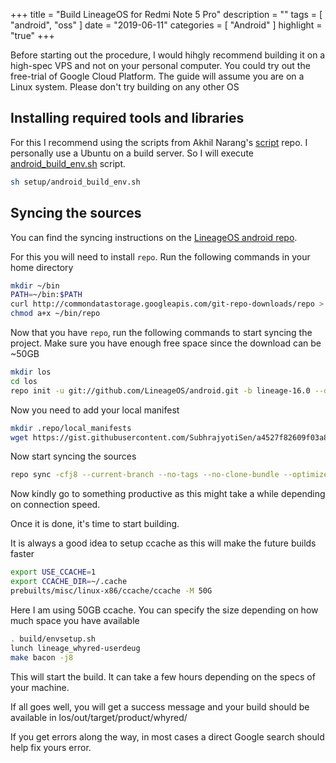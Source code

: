 +++
title = "Build LineageOS for Redmi Note 5 Pro"
description = ""
tags = [
    "android",
    "oss"
]
date = "2019-06-11"
categories = [
    "Android"
]
highlight = "true"
+++


Before starting out the procedure, I would hihgly recommend building it on a high-spec VPS and not on your personal computer. You could try out the free-trial of Google Cloud Platform.
The guide will assume you are on a Linux system. Please don't try building on any other OS

## Installing required tools and libraries
For this I recommend using the scripts from Akhil Narang's [script](https://github.com/akhilnarang/scripts) repo.
I personally use a Ubuntu on a build server. So I will execute [android_build_env.sh](https://github.com/akhilnarang/scripts/blob/master/setup/android_build_env.sh) script.
```bash
sh setup/android_build_env.sh
```

## Syncing the sources
You can find the syncing instructions on the [LineageOS android repo](https://github.com/LineageOS/android).

For this you will need to install `repo`. Run the following commands in your home directory
```bash
mkdir ~/bin
PATH=~/bin:$PATH
curl http://commondatastorage.googleapis.com/git-repo-downloads/repo > ~/bin/repo
chmod a+x ~/bin/repo
```

Now that you have `repo`, run the following commands to start syncing the project. Make sure you have enough free space since the download can be ~50GB

```bash
mkdir los
cd los
repo init -u git://github.com/LineageOS/android.git -b lineage-16.0 --depth=1
```

Now you need to add your local manifest
```bash
mkdir .repo/local_manifests
wget https://gist.githubusercontent.com/SubhrajyotiSen/a4527f82609f03a8bf4e48e6694ac142/raw/25d2a5e58bbe5734d7a0771bc7ff929043fe2b44/whyred_los.xml -P los/.repo/local_manifests/
```

Now start syncing the sources

```bash
repo sync -cfj8 --current-branch --no-tags --no-clone-bundle --optimized-fetch --prune
```

Now kindly go to something productive as this might take a while depending on connection speed. 


Once it is done, it's time to start building.


It is always a good idea to setup ccache as this will make the future builds faster
```bash
export USE_CCACHE=1
export CCACHE_DIR=~/.cache
prebuilts/misc/linux-x86/ccache/ccache -M 50G
```
Here I am using 50GB ccache. You can specify the size depending on how much space you have available

```bash
. build/envsetup.sh
lunch lineage_whyred-userdeug
make bacon -j8
```

This will start the build. It can take a few hours depending on the specs of your machine.

If all goes well, you will get a success message and your build should be available in los/out/target/product/whyred/

If you get errors along the way, in most cases a direct Google search should help fix yours error. 


  


